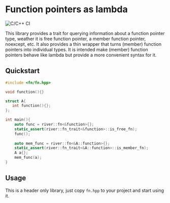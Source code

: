 # Function pointers as lambda
![C/C++ CI](https://github.com/uyha/fn/workflows/C/C++%20CI/badge.svg)

This library provides a trait for querying information about a function pointer type, weather it is free function 
pointer, a member function pointer, noexcept, etc. It also provides a thin wrapper that turns (member) function 
pointers into individual types. It is intended make (member) function pointers behave like lambda but provide a more 
convenient syntax for it.

## Quickstart
```cpp
#include <fn/fn.hpp>

void function(){}

struct A{
   int function(){}; 
};

int main(){
    auto func = river::fn<&function>{};
    static_assert(river::fn_trait<&function>::is_free_fn);
    func();
    
    auto mem_func = river::fn<&A::function>{};
    static_assert(river::fn_trait<&A::function>::is_member_fn);
    A a{};
    mem_func(a);
}
```

## Usage
This is a header only library, just copy `fn.hpp` to your project and start using it.
